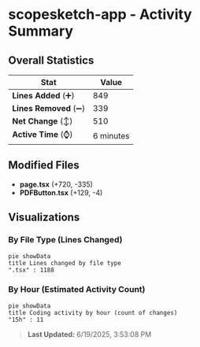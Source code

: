 # scopesketch-app - Activity Summary 

## Overall Statistics

| Stat                   | Value                                                             |
| ---------------------- | ----------------------------------------------------------------- |
| **Lines Added** (➕)   | 849                                          |
| **Lines Removed** (➖) | 339                                        |
| **Net Change** (↕)    | 510                |
| **Active Time** (⌚)   | 6 minutes |


## Modified Files
- **page.tsx** (+720, -335)
- **PDFButton.tsx** (+129, -4)

## Visualizations

### By File Type (Lines Changed)

```mermaid
pie showData
title Lines changed by file type
".tsx" : 1188
```

### By Hour (Estimated Activity Count)

```mermaid
pie showData
title Coding activity by hour (count of changes)
"15h" : 11
```


> **Last Updated:** 6/19/2025, 3:53:08 PM
